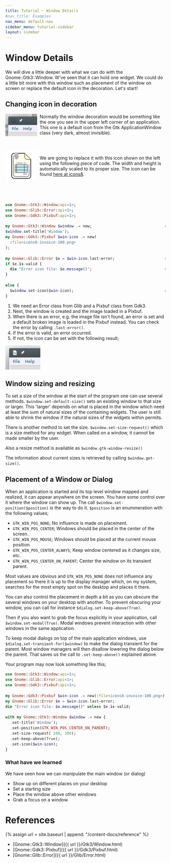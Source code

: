 ```yaml
---
title: Tutorial - Window Details
#nav_title: Examples
nav_menu: default-nav
sidebar_menu: tutorial-sidebar
layout: sidebar
---
```

# Window Details

We will dive a little deeper with what we can do with the Gnome::Gtk3::Window. W've seen that it can hold one widget. We could do a little bit more with this window such as placement of the window on screen or replace the default icon in the decoration. Let's start!

## Changing icon in decoration

<p>
<img src="images/window-deco1.png" width="100" style="float:left; margin-right:8px"/>
Normally the window decoration would be something like the one you see in the upper left corner of an application. This one is a default icon from the Gtk ApplicationWindow class (very dark, almost invisible).
</p>
<br/>
<p>
<img src="images/icons8-invoice-100.png" width="100" style="float:left; margin-right:8px"/>
<br/>
We are going to replace it with this icon shown on the left using the following piece of code. The width and height is automatically scaled to its proper size. The icon can be found <a href="https://icons8.com" target="\_blank">here at icons8</a>.
</p>
<br/>
<br/>
<br/>


```raku
use Gnome::Gtk3::Window:api<1>;
use Gnome::Glib::Error:api<1>;                                               # 1
use Gnome::Gdk3::Pixbuf:api<1>;

my Gnome::Gtk3::Window $window .= new;                                # 2
$window.set-title('Window');
my Gnome::Gdk3::Pixbuf $win-icon .= new(
  :file<icons8-invoice-100.png>
);

my Gnome::Glib::Error $e = $win-icon.last-error;                      # 3
if $e.is-valid {
  die "Error icon file: $e.message()";                                # 4
}

else {
  $window.set-icon($win-icon);                                        # 5
}
```

1) We need an Error class from Glib and a Pixbuf class from Gdk3.
2) Next, the window is created and the image loaded in a Pixbuf.
3) When there is an error, e.g. the image file isn't found, an error is set and a default broken image is loaded in the Pixbuf instead. You can check the error by calling `.last-error()`.
4) If the error is valid, an error occurred.
5) If not, the icon can be set with the following result;

![new icon](images/window-deco2.png)


## Window sizing and resizing

To set a size of the window at the start of the program one can use several methods. `$window.set-default-size()` sets an existing window to that size or larger. This 'larger' depends on what is placed in the window which need at least the sum of natural sizes of the containing widgets. The user is still able to shrink the window if the natural sizes of the widgets within permits.

There is another method to set the size. `$window.set-size-request()` which is a size method for any widget. When called on a window, it cannot be made smaller by the user.

Also a resize method is available as `$window.gtk-window-resize()` <!--[`$window.gtk_window_resize()`](../reference/Gtk3/Window.html#wow101).-->

The information about current sizes is retrieved by calling `$window.get-size()`.


## Placement of a Window or Dialog

When an application is started and its top level window mapped and realized, it can appear anywhere on the screen. You have some control over it where the window can show up. The call `$window.set-position($position)` is the way to do it. `$position` is an enummeration with the following values;
* `GTK_WIN_POS_NONE`; No influence is made on placement.
* `GTK_WIN_POS_CENTER`; Windows should be placed in the center of the screen.
* `GTK_WIN_POS_MOUSE`; Windows should be placed at the current mouse position.
* `GTK_WIN_POS_CENTER_ALWAYS`; Keep window centered as it changes size, etc.
* `GTK_WIN_POS_CENTER_ON_PARENT`; Center the window on its transient parent.

Most values are obvious and `GTK_WIN_POS_NONE` does not influence any placement so there it is up to the display manager which, on my system, searches for the most empty spot on the desktop and places it there.

You can also control the placement in depth a bit as you can obscure the several windows on your desktop with another. To prevent obscuring your window, you can call for instance `$dialog.set-keep-above(True)`.

Then if you also want to grab the focus explicitly in your application, call `$window.set-modal(True)`. Modal windows prevent interaction with other windows in the same application.

To keep modal dialogs on top of the main application windows, use `$dialog.set-transient-for($window)` to make the dialog transient for the parent. Most window managers will then disallow lowering the dialog below the parent. That saves us the call to `.set-keep-above()` explained above.

Your program may now look something like this;

```raku
use Gnome::Gtk3::Window:api<1>;
use Gnome::Glib::Error:api<1>;
use Gnome::Gdk3::Pixbuf:api<1>;

my Gnome::Gdk3::Pixbuf $win-icon .= new(:file<icons8-invoice-100.png>);
my Gnome::Glib::Error $e = $win-icon.last-error;
die "Error icon file: $e.message()" unless $e.is-valid;

with my Gnome::Gtk3::Window $window .= new {
  .set-title('Window');
  .set-position(GTK_WIN_POS_CENTER_ON_PARENT);
  .set-size-request( 200, 300);
  .set-keep-above(True);
  .set-icon($win-icon);
}
```


### What have we learned
We have seen how we can manipulate the main window (or dialog)
* Show up on different places on your desktop
* Set a starting size
* Place the window above other windows
* Grab a focus on a window.


# References
{% assign url = site.baseurl | append: "/content-docs/reference" %}
* [Gnome::Gtk3::Window]({{ url }}/Gtk3/Window.html)
* [Gnome::Gdk3::Pixbuf]({{ url }}/Gdk3/Pixbuf.html)
* [Gnome::Glib::Error]({{ url }}/Glib/Error.html)

